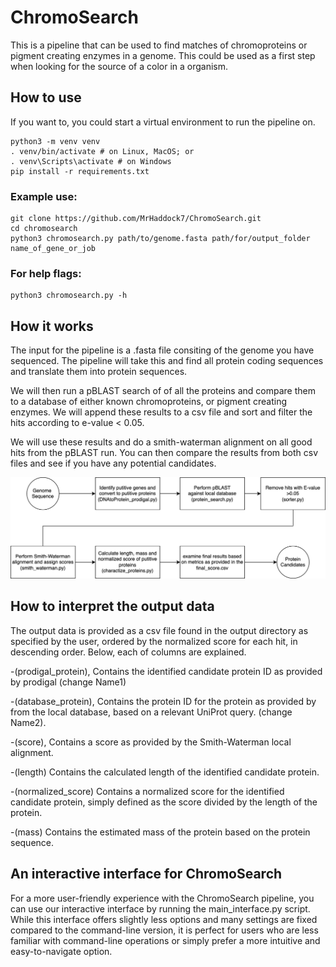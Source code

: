 # ChromoSearch

This is a pipeline that can be used to find matches of chromoproteins or pigment creating enzymes in a genome. This could be used as a first step when looking for the source of a color in a organism.

## How to use

If you want to, you could start a virtual environment to run the pipeline on.

```
python3 -m venv venv
. venv/bin/activate # on Linux, MacOS; or
. venv\Scripts\activate # on Windows
pip install -r requirements.txt
```

### Example use:

```
git clone https://github.com/MrHaddock7/ChromoSearch.git
cd chromosearch
python3 chromosearch.py path/to/genome.fasta path/for/output_folder name_of_gene_or_job
```

### For help flags:

```
python3 chromosearch.py -h
```

## How it works

The input for the pipeline is a .fasta file consiting of the genome you have sequenced. The pipeline will take this and find all protein coding sequences and translate them into protein sequences.

We will then run a pBLAST search of of all the proteins and compare them to a database of either known chromoproteins, or pigment creating enzymes. We will append these results to a csv file and sort and filter the hits according to e-value < 0.05.

We will use these results and do a smith-waterman alignment on all good hits from the pBLAST run. You can then compare the results from both csv files and see if you have any potential candidates.

![Visualisation of pipeline](pictures/second_edition_flow_chart_main.svg)

## How to interpret the output data

The output data is provided as a csv file found in the output directory as specified by the user, ordered by the normalized score for each hit, in descending order. Below, each of columns are explained.

-(prodigal_protein), Contains the identified candidate protein ID as provided by prodigal (change Name1) 

-(database_protein), Contains the protein ID for the protein as provided by from the local database, based on a relevant UniProt query. (change Name2).

-(score), Contains a score as provided by the Smith-Waterman local alignment.

-(length) Contains the calculated length of the identified candidate protein.

-(normalized_score) Contains a normalized score for the identified candidate protein, simply defined as the score divided by the length of the protein. 

-(mass) Contains the estimated mass of the protein based on the protein sequence.

## An interactive interface for ChromoSearch

For a more user-friendly experience with the ChromoSearch pipeline, you can use our interactive interface by running the main_interface.py script. While this interface offers slightly less options and many settings are fixed compared to the command-line version, it is perfect for users who are less familiar with command-line operations or simply prefer a more intuitive and easy-to-navigate option. 
